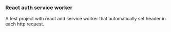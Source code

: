### React auth service worker

A test project with react and service worker that automatically set header in each http request.